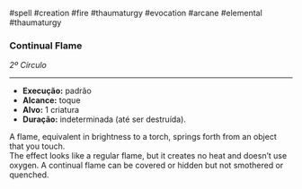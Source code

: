 #spell #creation #fire #thaumaturgy #evocation #arcane #elemental #thaumaturgy 
### Continual Flame
*2º Círculo*
___
- **Execução:** padrão
- **Alcance:** toque
- **Alvo:** 1 criatura
- **Duração:** indeterminada (até ser destruída).

A flame, equivalent in brightness to a torch, springs forth from an object that you touch.  
The effect looks like a regular flame, but it creates no heat and doesn’t use oxygen. A continual flame can be covered or hidden but not smothered or quenched.
